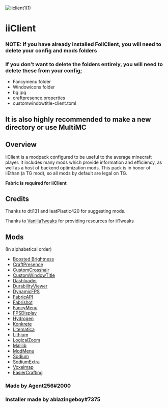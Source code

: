 ![iiclient1(1)](https://user-images.githubusercontent.com/75437825/126908387-d575d190-20d1-4add-8581-bd8cf95a1f1d.png)
# iiClient

### NOTE: If you have already installed **FoliClient**, you will need to **delete your config and mods folders**

### If you don't want to delete the folders entirely, you will need to delete these from your config;
- Fancymenu folder
- Windowicons folder
- bg.jpg
- craftpresence.properties
- customwindowtitle-client.toml

## It is also highly recommended to make a new directory or use MultiMC

## Overview

iiClient is a modpack configured to be useful to the average minecraft player. It includes many mods which provide information and efficiency, as well as a host of backend optimization mods. This pack is in honor of iiEthan (a TG mod), so all mods by default are legal on TG.

**Fabric is required for iiClient**

## Credits

Thanks to dti131 and IeatPlastic420 for suggesting mods.

Thanks to [VanillaTweaks](https://vanillatweaks.net/) for providing resources for iiTweaks

## Mods

(In alphabetical order)

- [Boosted Brightness](https://www.curseforge.com/minecraft/mc-mods/boosted-brightness/) 
- [CraftPresence](https://www.curseforge.com/minecraft/mc-mods/craftpresence) 
- [CustomCrosshair](https://www.curseforge.com/minecraft/mc-mods/custom-crosshair-mod/) 
- [CustomWindowTitle](https://www.curseforge.com/minecraft/mc-mods/custom-window-title) 
- [Dashloader](https://modrinth.com/mod/dashloader) 
- [DurabilityViewer](https://www.curseforge.com/minecraft/mc-mods/giselbaers-durability-viewer) 
- [DynamicFPS](https://www.curseforge.com/minecraft/mc-mods/dynamic-fps) 
- [FabricAPI](https://www.curseforge.com/minecraft/mc-mods/fabric-api)
- [Fabrishot](https://modrinth.com/mod/fabrishot) 
- [FancyMenu](https://www.curseforge.com/minecraft/mc-mods/fancymenu-fabric) 
- [FPSDisplay](https://www.curseforge.com/minecraft/mc-mods/fpsdisplay/) 
- [Hydrogen](https://github.com/CaffeineMC/hydrogen-fabric) 
- [Konkrete](https://www.curseforge.com/minecraft/mc-mods/konkrete-fabric/) 
- [Litematica](https://www.curseforge.com/minecraft/mc-mods/litematica) 
- [Lithium](https://www.curseforge.com/minecraft/mc-mods/lithium) 
- [LogicalZoom](https://www.curseforge.com/minecraft/mc-mods/logical-zoom) 
- [Malilib](https://www.curseforge.com/minecraft/mc-mods/malilib/) 
- [ModMenu](https://www.curseforge.com/minecraft/mc-mods/modmenu) 
- [Sodium](https://modrinth.com/mod/sodium/) 
- [SodiumExtra](https://www.curseforge.com/minecraft/mc-mods/sodium-extra) 
- [Voxelmap](https://www.curseforge.com/minecraft/mc-mods/voxelmap) 
- [EasierCrafting](https://modrinth.com/mod/easiercrafting) 

### Made by Agent256#2000

### Installer made by ablazingeboy#7375

